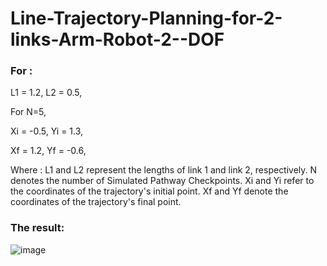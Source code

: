 # Line-Trajectory-Planning-for-2-links-Arm-Robot-2--DOF

### For :
L1 = 1.2,
L2 = 0.5,

For N=5,

Xi = -0.5,
Yi = 1.3,

Xf = 1.2,
Yf = -0.6, 

Where :
L1 and L2 represent the lengths of link 1 and link 2, respectively.
N denotes the number of Simulated Pathway Checkpoints.
Xi and Yi refer to the coordinates of the trajectory's initial point.
Xf and Yf denote the coordinates of the trajectory's final point.

### The result:
![image](https://github.com/Ammarhmm6/Line-Trajectory-Planning-for-2-links-Arm-Robot-2--DOF-/assets/152064504/a597519d-a36f-4253-a460-00eae1a3dbd5)
